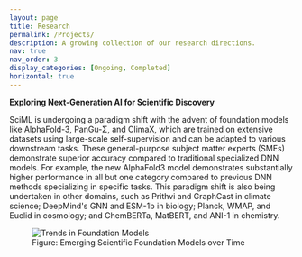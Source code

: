 ```yaml
---
layout: page
title: Research
permalink: /Projects/
description: A growing collection of our research directions.
nav: true
nav_order: 3
display_categories: [Ongoing, Completed]
horizontal: true
---
```


**Exploring Next-Generation AI for Scientific Discovery**
<p>
SciML is undergoing a paradigm shift with the advent of foundation models like AlphaFold-3, PanGu-&#x3A3;, and ClimaX, which are trained on extensive datasets using large-scale self-supervision and can be adapted to various downstream tasks. These general-purpose subject matter experts (SMEs) demonstrate superior accuracy compared to traditional specialized DNN models. For example, the new AlphaFold3 model demonstrates substantially higher performance in all but one category compared to previous DNN methods specializing in specific tasks. This paradigm shift is also being undertaken in other domains, such as Prithvi and GraphCast in climate science; DeepMind's GNN and ESM-1b in biology; Planck, WMAP, and Euclid in cosmology; and ChemBERTa, MatBERT, and ANI-1 in chemistry.
</p>

<figure>
        <img src="scatter.png" alt="Trends in Foundation Models" />
        <figcaption>Figure: Emerging Scientific Foundation Models over Time</figcaption>
</figure>

